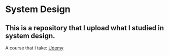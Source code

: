 # System Design

## This is a repository that I upload what I studied in system design.

A course that I take: [Udemy](https://www.udemy.com/course/pragmatic-system-design)
